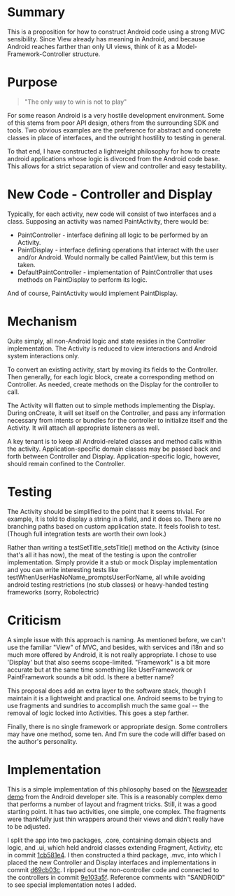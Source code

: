 Summary
=======

This is a proposition for how to construct Android code using a strong MVC sensibility.  Since
View already has meaning in Android, and because Android reaches farther than only UI views,
think of it as a Model-Framework-Controller structure.

Purpose
=======

> "The only way to win is not to play"

For some reason Android is a very hostile development environment.  Some of this stems from
poor API design, others from the surrounding SDK and tools.  Two obvious examples are the
preference for abstract and concrete classes in place of interfaces, and the outright hostility
to testing in general.

To that end, I have constructed a lightweight philosophy for how to create android applications
whose logic is divorced from the Android code base.  This allows for a strict separation of 
view and controller and easy testability.

New Code - Controller and Display
=================================

Typically, for each activity, new code will consist of two interfaces and a class.  Supposing
an activity was named PaintActivity, there would be:
 - PaintController - interface defining all logic to be performed by an Activity.
 - PaintDisplay - interface defining operations that interact with the user and/or Android.
    Would normally be called PaintView, but this term is taken.
 - DefaultPaintController - implementation of PaintController that uses methods on PaintDisplay
    to perform its logic.

And of course, PaintActivity would implement PaintDisplay.

Mechanism
=========

Quite simply, all non-Android logic and state resides in the Controller implementation.  The
Activity is reduced to view interactions and Android system interactions only.

To convert an existing activity, start by moving its fields to the Controller.  Then generally,
for each logic block, create a corresponding method on Controller.  As needed, create methods
on the Display for the controller to call.

The Activity will flatten out to simple methods implementing the Display.  During onCreate, 
it will set itself on the Controller, and pass any information necessary from intents or 
bundles for the controller to initialize itself and the Activity.  It will attach all 
appropriate listeners as well.

A key tenant is to keep all Android-related classes and method calls within the activity.
Application-specific domain classes may be passed back and forth between Controller and Display.
Application-specific logic, however, should remain confined to the Controller.

Testing
=======

The Activity should be simplified to the point that it seems trivial.  For example, it is 
told to display a string in a field, and it does so.  There are no branching paths based on
custom application state.  It feels foolish to test. (Though full integration tests are worth
their own look.)

Rather than writing a testSetTitle_setsTitle() method on the Activity (since that's all it has
now), the meat of the testing is upon the controller implementation.  Simply provide it a stub
or mock Display implementation and you can write interesting tests like 
testWhenUserHasNoName_promptsUserForName, all while avoiding android testing restrictions (no
stub classes) or heavy-handed testing frameworks (sorry, Robolectric) 

Criticism
=========

A simple issue with this approach is naming.  As mentioned before, we can't use the familiar
"View" of MVC, and besides, with services and i18n and so much more offered by Android, it
is not really appropriate.  I chose to use 'Display' but that also seems scope-limited.
"Framework" is a bit more accurate but at the same time something like UserFramework or 
PaintFramework sounds a bit odd.  Is there a better name?

This proposal does add an extra layer to the software stack, though I maintain it is a 
lightweight and practical one.  Android seems to be trying to use fragments and sundries
to accomplish much the same goal -- the removal of logic locked into Activities.  This goes a
step farther.

Finally, there is no single framework or appropriate design.  Some controllers may have one
method, some ten.  And I'm sure the code will differ based on the author's personality.

Implementation
==============

This is a simple implementation of this philosophy based on the [Newsreader demo](http://developer.android.com/training/multiscreen/adaptui.html) from
the Android developer site.  This is a reasonably complex demo that performs a number of
layout and fragment tricks.  Still, it was a good starting point.  It has two activities,
one simple, one complex.  The fragments were thankfully just thin wrappers around their
views and didn't really have to be adjusted.

I split the app into two packages, .core, containing domain objects and logic, and .ui, which
held android classes extending Fragment, Activity, etc in commit [1cb581e4](https://github.com/pforhan/sandroid/commit/1cb581e49d02a75911c83bdd259a6b26c2f6dacd).  I then constructed a third package,
.mvc, into which I placed the new Controller and Display interfaces and implementations in commit
[d69cb03c](https://github.com/pforhan/sandroid/commit/d69cb03c79e43a6ad399a033d7635aec07b6a75f). 
I ripped out the non-controller code and connected to the controllers in commit [9e103a5f](https://github.com/pforhan/sandroid/commit/9e103a5fa1d14b4d7075c7d811f727d27de88909).
Reference comments with "SANDROID" to see special implementation notes I added.

